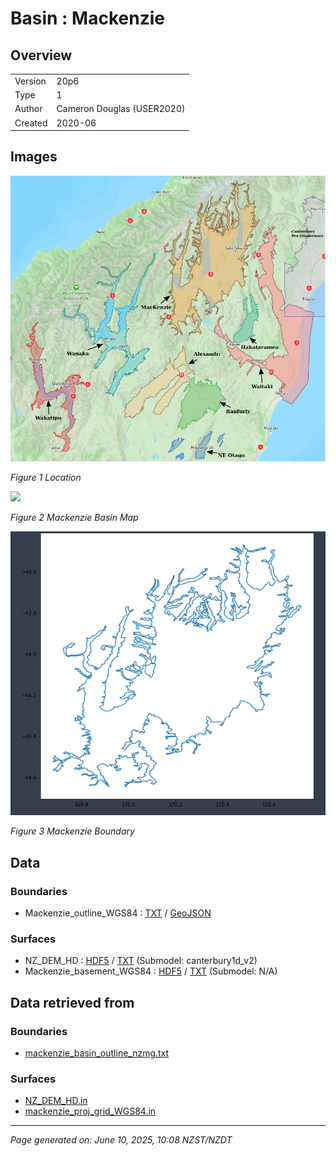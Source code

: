 # Basin : Mackenzie

## Overview
|         |                     |
|---------|---------------------|
| Version | 20p6           |
| Type    | 1        |
| Author  | Cameron Douglas (USER2020)            |
| Created | 2020-06           |


## Images
![](../images/maps/SI_mid.png)

*Figure 1 Location*

![](../images/regional/Mackenzie_basin_map.png)

*Figure 2 Mackenzie Basin Map*

![](../images/basins/mackenzie_boundary.png)

*Figure 3 Mackenzie Boundary*


## Data
### Boundaries
- Mackenzie_outline_WGS84 : [TXT](../../velocity_modelling/data/regional/Mackenzie/Mackenzie_outline_WGS84.txt) / [GeoJSON](../../velocity_modelling/data/regional/Mackenzie/Mackenzie_outline_WGS84.geojson)

### Surfaces
- NZ_DEM_HD : [HDF5](../../velocity_modelling/data/global/surface/NZ_DEM_HD.h5) / [TXT](../../velocity_modelling/data/global/surface/NZ_DEM_HD.in) (Submodel: canterbury1d_v2)
- Mackenzie_basement_WGS84 : [HDF5](../../velocity_modelling/data/regional/Mackenzie/Mackenzie_basement_WGS84.h5) / [TXT](../../velocity_modelling/data/regional/Mackenzie/Mackenzie_basement_WGS84.in) (Submodel: N/A)

## Data retrieved from
### Boundaries
- [mackenzie_basin_outline_nzmg.txt](https://github.com/ucgmsim/Velocity-Model/tree/main/Data/USER20_BASINS/mackenzie_basin_outline_nzmg.txt)

### Surfaces
- [NZ_DEM_HD.in](https://github.com/ucgmsim/Velocity-Model/tree/main/Data/DEM/NZ_DEM_HD.in)
- [mackenzie_proj_grid_WGS84.in](https://github.com/ucgmsim/Velocity-Model/tree/main/Data/USER20_BASINS/mackenzie_proj_grid_WGS84.in)

---
*Page generated on: June 10, 2025, 10:08 NZST/NZDT*
